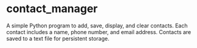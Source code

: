 # contact_manager
A simple Python program to add, save, display, and clear contacts. Each contact includes a name, phone number, and email address. Contacts are saved to a text file for persistent storage.

